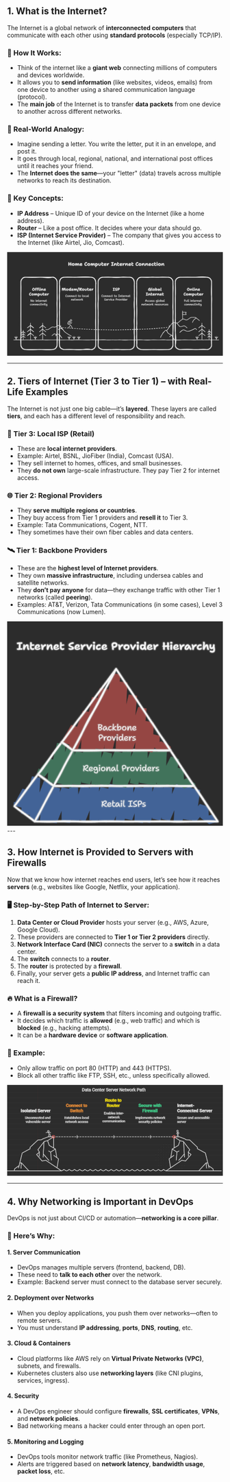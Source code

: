 ## **1. What is the Internet?**

The Internet is a global network of **interconnected computers** that communicate with each other using **standard protocols** (especially TCP/IP).

### 🧠 How It Works:

* Think of the internet like a **giant web** connecting millions of computers and devices worldwide.
* It allows you to **send information** (like websites, videos, emails) from one device to another using a shared communication language (protocol).
* The **main job** of the Internet is to transfer **data packets** from one device to another across different networks.

### 🔄 Real-World Analogy:

* Imagine sending a letter. You write the letter, put it in an envelope, and post it.
* It goes through local, regional, national, and international post offices until it reaches your friend.
* The **Internet does the same**—your "letter" (data) travels across multiple networks to reach its destination.

### 📌 Key Concepts:

* **IP Address** – Unique ID of your device on the Internet (like a home address).
* **Router** – Like a post office. It decides where your data should go.
* **ISP (Internet Service Provider)** – The company that gives you access to the Internet (like Airtel, Jio, Comcast).

<div align="center">
  <img src="images/1.1.png" alt="Network Data Flow">
</div>

---

## **2. Tiers of Internet (Tier 3 to Tier 1) – with Real-Life Examples**

The Internet is not just one big cable—it’s **layered**. These layers are called **tiers**, and each has a different level of responsibility and reach.

### 📶 Tier 3: Local ISP (Retail)

* These are **local internet providers**.
* Example: Airtel, BSNL, JioFiber (India), Comcast (USA).
* They sell internet to homes, offices, and small businesses.
* They **do not own** large-scale infrastructure. They pay Tier 2 for internet access.

### 🌐 Tier 2: Regional Providers

* They **serve multiple regions or countries**.
* They buy access from Tier 1 providers and **resell it** to Tier 3.
* Example: Tata Communications, Cogent, NTT.
* They sometimes have their own fiber cables and data centers.

### 🛰️ Tier 1: Backbone Providers

* These are the **highest level of Internet providers**.
* They own **massive infrastructure**, including undersea cables and satellite networks.
* They **don’t pay anyone** for data—they exchange traffic with other Tier 1 networks (called **peering**).
* Examples: AT\&T, Verizon, Tata Communications (in some cases), Level 3 Communications (now Lumen).

<div align="center">
  <img src="images/1.2.png" alt="Network Data Flow">
</div>
---

## **3. How Internet is Provided to Servers with Firewalls**

Now that we know how internet reaches end users, let’s see how it reaches **servers** (e.g., websites like Google, Netflix, your application).

### 🖥️ Step-by-Step Path of Internet to Server:

1. **Data Center or Cloud Provider** hosts your server (e.g., AWS, Azure, Google Cloud).
2. These providers are connected to **Tier 1 or Tier 2 providers** directly.
3. **Network Interface Card (NIC)** connects the server to a **switch** in a data center.
4. The **switch** connects to a **router**.
5. The **router** is protected by a **firewall**.
6. Finally, your server gets a **public IP address**, and Internet traffic can reach it.

### 🔥 What is a Firewall?

* A **firewall is a security system** that filters incoming and outgoing traffic.
* It decides which traffic is **allowed** (e.g., web traffic) and which is **blocked** (e.g., hacking attempts).
* It can be a **hardware device** or **software application**.

### 🔐 Example:

* Only allow traffic on port 80 (HTTP) and 443 (HTTPS).
* Block all other traffic like FTP, SSH, etc., unless specifically allowed.

<div align="center">
  <img src="images/1.3.png" alt="Network Data Flow">
</div>

---

## **4. Why Networking is Important in DevOps**

DevOps is not just about CI/CD or automation—**networking is a core pillar**.

### 🔧 Here’s Why:

#### 1. **Server Communication**

* DevOps manages multiple servers (frontend, backend, DB).
* These need to **talk to each other** over the network.
* Example: Backend server must connect to the database server securely.

#### 2. **Deployment over Networks**

* When you deploy applications, you push them over networks—often to remote servers.
* You must understand **IP addressing**, **ports**, **DNS**, **routing**, etc.

#### 3. **Cloud & Containers**

* Cloud platforms like AWS rely on **Virtual Private Networks (VPC)**, subnets, and firewalls.
* Kubernetes clusters also use **networking layers** (like CNI plugins, services, ingress).

#### 4. **Security**

* A DevOps engineer should configure **firewalls**, **SSL certificates**, **VPNs**, and **network policies**.
* Bad networking means a hacker could enter through an open port.

#### 5. **Monitoring and Logging**

* DevOps tools monitor network traffic (like Prometheus, Nagios).
* Alerts are triggered based on **network latency**, **bandwidth usage**, **packet loss**, etc.

